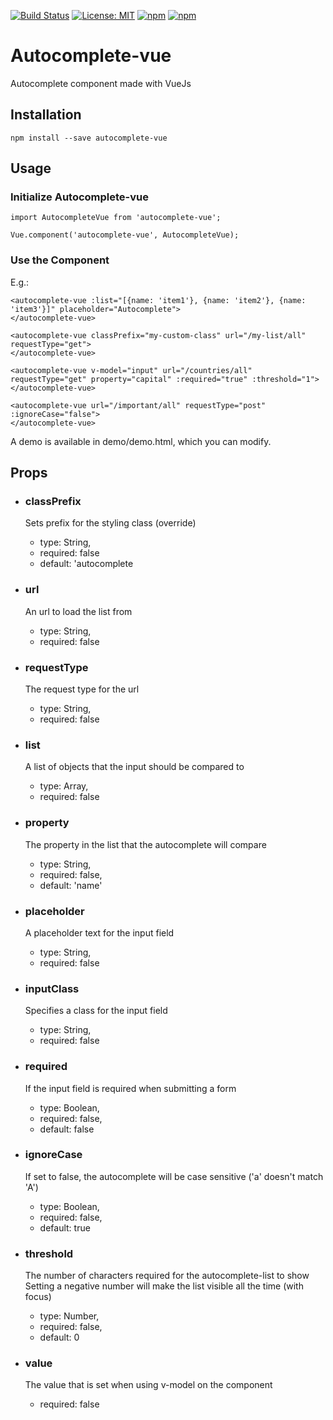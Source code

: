 [![Build Status](https://travis-ci.org/RobinScout/autocomplete-vue.svg?branch=master)](https://travis-ci.org/RobinScout/autocomplete-vue)
[![License: MIT](https://img.shields.io/badge/license-MIT-blue.svg)](https://opensource.org/licenses/MIT)
[![npm](https://img.shields.io/npm/v/autocomplete-vue.svg)](https://www.npmjs.com/package/autcomplete-vue)
[![npm](https://img.shields.io/npm/dt/autocomplete-vue.svg)](https://www.npmjs.com/package/autcomplete-vue)


# Autocomplete-vue

Autocomplete component made with VueJs


## Installation

```
npm install --save autocomplete-vue
```

## Usage

### Initialize Autocomplete-vue

```
import AutocompleteVue from 'autocomplete-vue';

Vue.component('autocomplete-vue', AutocompleteVue);
```

### Use the Component

E.g.:

```
<autocomplete-vue :list="[{name: 'item1'}, {name: 'item2'}, {name: 'item3'}]" placeholder="Autocomplete">
</autocomplete-vue>

<autocomplete-vue classPrefix="my-custom-class" url="/my-list/all" requestType="get">
</autocomplete-vue>

<autocomplete-vue v-model="input" url="/countries/all" requestType="get" property="capital" :required="true" :threshold="1">
</autocomplete-vue>

<autocomplete-vue url="/important/all" requestType="post" :ignoreCase="false">
</autocomplete-vue>

```

A demo is available in demo/demo.html, which you can modify.

## Props
* ### classPrefix

   Sets prefix for the styling class (override)
  * type: String,
  * required: false
  * default: 'autocomplete

* ### url

   An url to load the list from
  * type: String,
  * required: false

* ### requestType

   The request type for the url
  * type: String,
  * required: false

* ### list

   A list of objects that the input should be compared to
  * type: Array,
  * required: false

* ### property

   The property in the list that the autocomplete will compare
  * type: String,
  * required: false,
  * default: 'name'

* ### placeholder

   A placeholder text for the input field
  * type: String,
  * required: false

* ### inputClass

   Specifies a class for the input field
  * type: String,
  * required: false

* ### required

   If the input field is required when submitting a form
  * type: Boolean,
  * required: false,
  * default: false

* ### ignoreCase

   If set to false, the autocomplete will be case sensitive ('a' doesn't match 'A')
  * type: Boolean,
  * required: false,
  * default: true

* ### threshold

   The number of characters required for the autocomplete-list to show
   Setting a negative number will make the list visible all the time (with focus)
  * type: Number,
  * required: false,
  * default: 0

* ### value

   The value that is set when using v-model on the component
  * required: false
